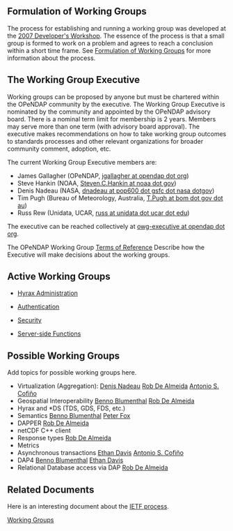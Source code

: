 ## Formulation of Working Groups

The process for establishing and running a working group was developed
at the [2007 Developer's
Workshop](Report_on_the_2007_OPeNDAP_Developer%27s_Workshop "wikilink").
The essence of the process is that a small group is formed to work on a
problem and agrees to reach a conclusion within a short time frame. See
[Formulation of Working
Groups](Formulation_of_Working_Groups "wikilink") for more information
about the process.

## The Working Group Executive

Working groups can be proposed by anyone but must be chartered within
the OPeNDAP community by the executive. The Working Group Executive is
nominated by the community and appointed by the OPeNDAP advisory board.
There is a nominal term limit for membership is 2 years. Members may
serve more than one term (with advisory board approval). The executive
makes recommendations on how to take working group outcomes to standards
processes and other relevant organizations for broader community
comment, adoption, etc.

The current Working Group Executive members are:

- James Gallagher (OPeNDAP, [jgallagher at opendap dot
  org](mailto:jgallagher@opendap.org))
- Steve Hankin (NOAA, [Steven.C.Hankin at noaa dot
  gov](mailto:Steven.C.Hankin@noaa.gov))
- Denis Nadeau (NASA, [dnadeau at pop600 dot gsfc dot nasa
  dotgov](mailto:dnadeau@pop600.gsfc.nasa.gov))
- Tim Pugh (Bureau of Meteorology, Australia, [T.Pugh at bom dot gov dot
  au](mailto:T.Pugh@bom.gov.au))
- Russ Rew (Unidata, UCAR, [russ at unidata dot ucar dot
  edu](mailto:russ@unidata.ucar.edu))

The executive can be reached collectively at [owg-executive at opendap
dot org](mailto:owg-executive@opendap.org).

The OPeNDAP Working Group [Terms of
Reference](Terms_of_Reference "wikilink") Describe how the Executive
will make decisions about the working groups.

## Active Working Groups

- [Hyrax Administration](Hyrax_Administration "wikilink")

<!-- -->

- [Authentication](Authentication "wikilink")

<!-- -->

- [Security](Security "wikilink")

<!-- -->

- [Server-side Functions](Server-side_Functions "wikilink")

## Possible Working Groups

Add topics for possible working groups here.

- Virtualization (Aggregation): [Denis
  Nadeau](mailto:dnadeau@pop600.gsfc.nasa.gov) [Rob De
  Almeida](mailto:rob@pydap.org) [Antonio S.
  Cofiño](mailto:antonio.cofino@unican.es)
- Geospatial Interoperability [Benno
  Blumenthal](mailto:benno@iri.columbia.edu) [Rob De
  Almeida](mailto:rob@pydap.org)
- Hyrax and \*DS (TDS, GDS, FDS, etc.)
- Semantics [Benno Blumenthal](mailto:benno@iri.columbia.edu) [Peter
  Fox](mailto:pfox@ucar.edu)
- DAPPER [Rob De Almeida](mailto:rob@pydap.org)
- netCDF C++ client
- Response types [Rob De Almeida](mailto:rob@pydap.org)
- Metrics
- Asynchronous transactions [Ethan
  Davis](mailto:edavis@unidata.ucar.edu) [Antonio S.
  Cofiño](mailto:antonio.cofino@unican.es)
- DAP4 [Benno Blumenthal](mailto:benno@iri.columbia.edu) [Ethan
  Davis](mailto:edavis@unidata.ucar.edu)
- Relational Database access via DAP [Rob De
  Almeida](mailto:rob@pydap.org)

## Related Documents

Here is an interesting document about the [IETF
process](http://www.ietf.org/IESG/content/ions/ion-procdocs.html).

[Working Groups](Category:Working_Groups "wikilink")